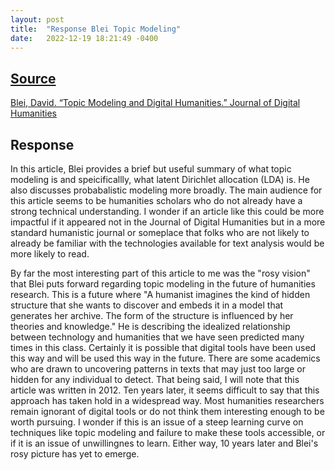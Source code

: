 ```yaml
---
layout: post
title:  "Response Blei Topic Modeling"
date:   2022-12-19 18:21:49 -0400
---
```


## <ins>Source</ins>
[Blei, David. “Topic Modeling and Digital Humanities.” Journal of Digital Humanities](http://journalofdigitalhumanities.org/2-1/topic-modeling-and-digital-humanities-by-david-m-blei/)

## Response

In this article, Blei provides a brief but useful summary of what topic modeling is and speicificallly, what latent Dirichlet allocation (LDA) is. He also discusses probabalistic modeling more broadly. The main audience for this article seems to be humanities scholars who do not already have a strong technical understanding. I wonder if an article like this could be more impactful if it appeared not in the Journal of Digital Humanities but in a more standard humanistic journal or someplace that folks who are not likely to already be familiar with the technologies available for text analysis would be more likely to read.

By far the most interesting part of this article to me was the "rosy vision" that Blei puts forward regarding topic modeling in the future of humanities research. This is a future where "A humanist imagines the kind of hidden structure that she wants to discover and embeds it in a model that generates her archive. The form of the structure is influenced by her theories and knowledge." He is describing the idealized relationship between technology and humanities that we have seen predicted many times in this class. Certainly it is possible that digital tools have been used this way and will be used this way in the future. There are some academics who are drawn to uncovering patterns in texts that may just too large or hidden for any individual to detect. That being said, I will note that this article was written in 2012. Ten years later, it seems difficult to say that this approach has taken hold in a widespread way. Most humanities researchers remain ignorant of digital tools or do not think them interesting enough to be worth pursuing. I wonder if this is an issue of a steep learning curve on techniques like topic modeling and failure to make these tools accessible, or if it is an issue of unwillingnes to learn. Either way, 10 years later and Blei's rosy picture has yet to emerge.
